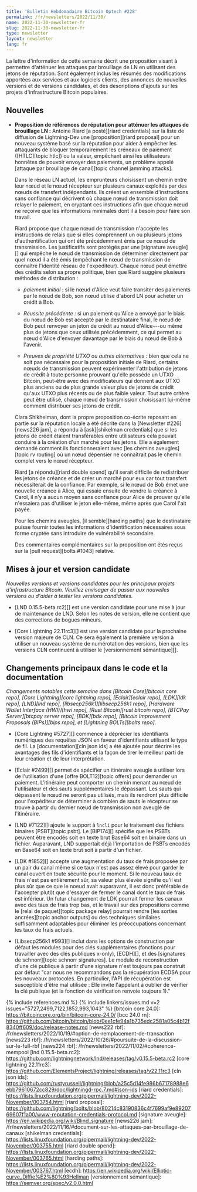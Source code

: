 ```yaml
---
title: 'Bulletin Hebdomadaire Bitcoin Optech #228'
permalink: /fr/newsletters/2022/11/30/
name: 2022-11-30-newsletter-fr
slug: 2022-11-30-newsletter-fr
type: newsletter
layout: newsletter
lang: fr
---
```

La lettre d'information de cette semaine décrit une proposition visant à
permettre d'atténuer les attaques par brouillage de LN en utilisant des
jetons de réputation. Sont également inclus les résumés des modifications
apportées aux services et aux logiciels clients, des annonces de nouvelles
versions et de versions candidates, et des descriptions d'ajouts sur les
projets d'infrastructure Bitcoin populaires.

## Nouvelles

- **Proposition de références de réputation pour atténuer les attaques de brouillage LN :**
  Antoine Riard [a posté][riard credentials] sur la liste de diffusion de
  Lightning-Dev une [proposition][riard proposal] pour un nouveau système
  basé sur la réputation pour aider à empêcher les attaquants de bloquer
  temporairement les créneaux de paiement ([HTLC][topic htlc]) ou la valeur,
  empêchant ainsi les utilisateurs honnêtes de pouvoir envoyer des paiements,
  un problème appelé [attaque par brouillage de canal][topic channel jamming attacks].

  Dans le réseau LN actuel, les emprunteurs choisissent un chemin entre leur
  nœud et le nœud récepteur sur plusieurs canaux exploités par des nœuds de
  transfert indépendants. Ils créent un ensemble d'instructions sans confiance
  qui décrivent où chaque nœud de transmission doit relayer le paiement, en
  cryptant ces instructions afin que chaque nœud ne reçoive que les informations
  minimales dont il a besoin pour faire son travail.

  Riard propose que chaque nœud de transmission n'accepte les instructions de
  relais que si elles comprennent un ou plusieurs jetons d'authentification qui
  ont été précédemment émis par ce nœud de transmission. Les justificatifs
  sont protégés par une [signature aveugle][] qui empêche le nœud de transmission de
  déterminer directement par quel nœud il a été émis (empêchant le nœud de
  transmission de connaître l'identité réseau de l'expéditeur). Chaque nœud peut
  émettre des crédits selon sa propre politique, bien que Riard suggère
  plusieurs méthodes de distribution :

  - *paiement initial :* si le nœud d'Alice veut faire transiter des
    paiements par le nœud de Bob, son nœud utilise d'abord LN pour
    acheter un crédit à Bob.

  - *Réussite précédente :* si un paiement qu'Alice a envoyé par le
    biais du nœud de Bob est accepté par le destinataire final, le
    nœud de Bob peut renvoyer un jeton de crédit au nœud d'Alice---ou
    même plus de jetons que ceux utilisés précédemment, ce qui permet
    au nœud d'Alice d'envoyer davantage par le biais du nœud de Bob
    à l'avenir.

  - *Preuves de propriété UTXO ou autres alternatives :* bien que cela
    ne soit pas nécessaire pour la proposition initiale de Riard, certains
    nœuds de transmission peuvent expérimenter l'attribution de jetons de
    crédit à toute personne prouvant qu'elle possède un UTXO Bitcoin,
    peut-être avec des modificateurs qui donnent aux UTXO plus anciens
    ou de plus grande valeur plus de jetons de crédit qu'aux UTXO plus
    récents ou de plus faible valeur. Tout autre critère peut être utilisé,
    chaque nœud de transmission choisissant lui-même comment distribuer
    ses jetons de crédit.

  Clara Shikhelman, dont la propre proposition co-écrite reposant en partie sur
  la réputation locale a été décrite dans la [Newsletter #226][news226 jam],
  a répondu à [ask][shikelman credentials] que si les jetons de crédit étaient
  transférables entre utilisateurs cela pouvait conduire à la création d'un
  marché pour les jetons. Elle a également demandé comment ils fonctionneraient
  avec [les chemins aveugles][topic rv routing] où un nœud dépensier ne connaîtrait
  pas le chemin complet vers le nœud récepteur.

  Riard [a répondu][riard double spend] qu'il serait difficile de redistribuer
  les jetons de créance et de créer un marché pour eux car tout transfert
  nécessiterait de la confiance. Par exemple, si le nœud de Bob émet une nouvelle
  créance à Alice, qui essaie ensuite de vendre la créance à Carol, il n'y a aucun
  moyen sans confiance pour Alice de prouver qu'elle n'essaiera pas d'utiliser le
  jeton elle-même, même après que Carol l'ait payée.

  Pour les chemins aveugles, [il semble][harding paths] que le destinataire puisse
  fournir toutes les informations d'identification nécessaires sous forme cryptée
  sans introduire de vulnérabilité secondaire.

  Des commentaires complémentaires sur la proposition ont étés reçus sur la
  [pull request][bolts #1043] relative.

## Mises à jour et version candidate

*Nouvelles versions et versions candidates pour les principaux projets d'infrastructure Bitcoin.
Veuillez envisager de passer aux nouvelles versions ou d'aider à tester les versions candidates.*

- [LND 0.15.5-beta.rc2][] est une version candidate pour une mise à jour de
  maintenance de LND. Selon les notes de version, elle ne contient que des
  corrections de bogues mineurs.

- [Core Lightning 22.11rc3][] est une version candidate pour la prochaine
  version majeure de CLN. Ce sera également la première version à utiliser
  un nouveau système de numérotation des versions, bien que les versions
  CLN continuent à utiliser le [versionnement sémantique][].

## Changements principaux dans le code et la documentation

*Changements notables cette semaine dans [Bitcoin Core][bitcoin core repo], [Core
Lightning][core lightning repo], [Eclair][eclair repo], [LDK][ldk repo],
[LND][lnd repo], [libsecp256k1][libsecp256k1 repo], [Hardware Wallet
Interface (HWI)][hwi repo], [Rust Bitcoin][rust bitcoin repo], [BTCPay
Server][btcpay server repo], [BDK][bdk repo], [Bitcoin Improvement
Proposals (BIPs)][bips repo], et [Lightning BOLTs][bolts repo].*

- [Core Lightning #5727][] commence à déprécier les identifiants numériques
  des requêtes JSON en faveur d'identifiants utilisant le type de fil. La
  [documentation][cln json ids] a été ajoutée pour décrire les avantages
  des fils d'identifiants et la façon de tirer le meilleur parti de leur
  création et de leur interprétation.

- [Eclair #2499][] permet de spécifier un itinéraire aveugle à utiliser lors
  de l'utilisation d'une [offre BOLT12][topic offers] pour demander un paiement.
  L'itinéraire peut comporter un chemin menant au nœud de l'utilisateur et
  des sauts supplémentaires le dépassant. Les sauts qui dépassent le nœud ne
  seront pas utilisés, mais ils rendront plus difficile pour l'expéditeur de
  déterminer à combien de sauts le récepteur se trouve à partir du dernier nœud
  de transmission non aveuglé de l'itinéraire.

- [LND #7122][] ajoute le support à `lncli` pour le traitement des fichiers
  binaires [PSBT][topic psbt]. Le [BIP174][] spécifie que les PSBTs peuvent
  être encodés soit en texte brut Base64 soit en binaire dans un fichier.
  Auparavant, LND supportait déjà l'importation de PSBTs encodés en Base64
  soit en texte brut soit à partir d'un fichier.

- [LDK #1852][] accepte une augmentation du taux de frais proposée par un pair
  du canal même si ce taux n'est pas assez élevé pour garder le canal ouvert
  en toute sécurité pour le moment. Si le nouveau taux de frais n'est
  pas entièrement sûr, sa valeur plus élevée signifie qu'il est plus sûr que
  ce que le noeud avait auparavant, il est donc préférable de l'accepter plutôt
  que d'essayer de fermer le canal dont le taux de frais est inférieur.
  Un futur changement de LDK pourrait fermer les canaux avec des taux de frais
  trop bas, et le travail sur des propositions comme le [relai de paquet][topic package relay]
  pourrait rendre [les sorties ancrées][topic anchor outputs] ou des techniques
  similaires suffisamment adaptables pour éliminer les préoccupations concernant
  les taux de frais actuels.

- [Libsecp256k1 #993][] inclut dans les options de construction par défaut les
  modules pour des clés supplémentaires (fonctions pour travailler avec des clés
  publiques x-only), [ECDH][], et des [signatures de schnorr][topic schnorr signatures].
  Le module de reconstruction d'une clé publique à partir d'une signature n'est
  toujours pas construit par défaut "car nous ne recommandons pas la récupération
  ECDSA pour les nouveaux protocoles. En particulier, l'API de récupération est
  susceptible d'être mal utilisée : Elle invite l'appelant à oublier de vérifier
  la clé publique (et la fonction de vérification renvoie toujours 1)."

{% include references.md %}
{% include linkers/issues.md v=2 issues="5727,2499,7122,1852,993,1043" %}
[bitcoin core 24.0]: https://bitcoincore.org/bin/bitcoin-core-24.0/
[bcc 24.0 rn]: https://github.com/bitcoin/bitcoin/blob/0ee1cfe94a1b735edc2581a05c4b12f8340ff609/doc/release-notes.md
[news222 rbf]: /fr/newsletters/2022/10/19/#option-de-remplacement-de-transaction
[news223 rbf]: /fr/newsletters/2022/10/26/#poursuite-de-la-discussion-sur-le-full-rbf
[news224 rbf]: /fr/newsletters/2022/11/02/#coherence-mempool
[lnd 0.15.5-beta.rc2]: https://github.com/lightningnetwork/lnd/releases/tag/v0.15.5-beta.rc2
[core lightning 22.11rc3]: https://github.com/ElementsProject/lightning/releases/tag/v22.11rc3
[cln json ids]: https://github.com/rustyrussell/lightning/blob/a25c5d14fe986b67178988e6ebb79610672cc829/doc/lightningd-rpc.7.md#json-ids
[riard credentials]: https://lists.linuxfoundation.org/pipermail/lightning-dev/2022-November/003754.html
[riard proposal]: https://github.com/lightning/bolts/blob/80214c83190836c4f7699af9e8920769607f1a00/www-reputation-credentials-protocol.md
[signature aveugle]: https://en.wikipedia.org/wiki/Blind_signature
[news226 jam]: /fr/newsletters/2022/11/16/#document-sur-les-attaques-par-brouillage-de-canaux
[shikelman credentials]: https://lists.linuxfoundation.org/pipermail/lightning-dev/2022-November/003755.html
[riard double spend]: https://lists.linuxfoundation.org/pipermail/lightning-dev/2022-November/003765.html
[harding paths]: https://lists.linuxfoundation.org/pipermail/lightning-dev/2022-November/003767.html
[ecdh]: https://en.wikipedia.org/wiki/Elliptic-curve_Diffie%E2%80%93Hellman
[versionnement sémantique]: https://semver.org/spec/v2.0.0.html
